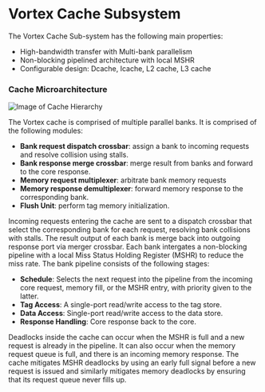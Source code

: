 # Vortex Cache Subsystem

The Vortex Cache Sub-system has the following main properties:

- High-bandwidth transfer with Multi-bank parallelism
- Non-blocking pipelined architecture with local MSHR
- Configurable design: Dcache, Icache, L2 cache, L3 cache

### Cache Microarchitecture

![Image of Cache Hierarchy](./assets/img/cache_microarchitecture.png)

The Vortex cache is comprised of multiple parallel banks. It is comprised of the following modules:

- **Bank request dispatch crossbar**: assign a bank to incoming requests and resolve collision using stalls.
- **Bank response merge crossbar**: merge result from banks and forward to the core response.
- **Memory request multiplexer**: arbitrate bank memory requests
- **Memory response demultiplexer**: forward memory response to the corresponding bank.
- **Flush Unit**: perform tag memory initialization.

Incoming requests entering the cache are sent to a dispatch crossbar that select the corresponding bank for each request, resolving bank collisions with stalls. The result output of each bank is merge back into outgoing response port via merger crossbar. Each bank intergates a non-blocking pipeline with a local Miss Status Holding Register (MSHR) to reduce the miss rate. The bank pipeline consists of the following stages:

- **Schedule**: Selects the next request into the pipeline from the incoming core request, memory fill, or the MSHR entry, with priority given to the latter.
- **Tag Access**: A single-port read/write access to the tag store.
- **Data Access**: Single-port read/write access to the data store.
- **Response Handling**: Core response back to the core.

Deadlocks inside the cache can occur when the MSHR is full and a new request is already in the pipeline. It can also occur when the memory request queue is full, and there is an incoming memory response. The cache mitigates MSHR deadlocks by using an early full signal before a new request is issued and similarly mitigates memory deadlocks by ensuring that its request queue never fills up.
